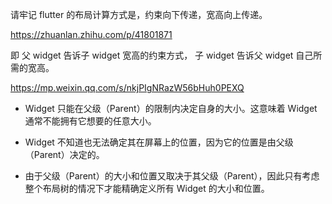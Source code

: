 请牢记 flutter 的布局计算方式是，约束向下传递，宽高向上传递。

https://zhuanlan.zhihu.com/p/41801871

即 父 widget 告诉子 widget 宽高的约束方式， 子 widget 告诉父 widget 自己所需的宽高。

https://mp.weixin.qq.com/s/nkjPIgNRazW56bHuh0PEXQ

- Widget 只能在父级（Parent）的限制内决定自身的大小。这意味着 Widget 通常不能拥有它想要的任意大小。

- Widget 不知道也无法确定其在屏幕上的位置，因为它的位置是由父级（Parent）决定的。

- 由于父级（Parent）的大小和位置又取决于其父级（Parent），因此只有考虑整个布局树的情况下才能精确定义所有 Widget 的大小和位置。